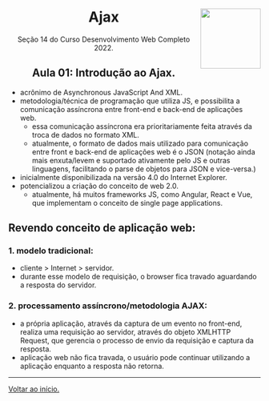 <div align="center">
<a href="https://github.com/monicaquintal" target="_blank"><img align="right" width="120px" src="https://res.cloudinary.com/practicaldev/image/fetch/s--eY5Y_t8t--/c_imagga_scale,f_auto,fl_progressive,h_420,q_auto,w_1000/https://cdn.artandlogic.com/wp-content/uploads/2000px-AJAX_logo_by_gengns.svg_.png" /></a>
<h1>Ajax</h1>
<p>Seção 14 do Curso Desenvolvimento Web Completo 2022.</p>
</div>

<div align="center">
<h2>Aula 01: Introdução ao Ajax.</h2>
</div>

- acrônimo de Asynchronous JavaScript And XML.
- metodologia/técnica de programação que utiliza JS, e possibilita a comunicação assíncrona entre front-end e back-end de aplicações web.
  - essa comunicação assíncrona era prioritariamente feita através da troca de dados no formato XML.
  - atualmente, o formato de dados mais utilizado para comunicação entre front e back-end de aplicações web é o JSON (notação ainda mais enxuta/levem e suportado ativamente pelo JS e outras linguagens, facilitando o parse de objetos para JSON e vice-versa.)
- inicialmente disponibilizada na versão 4.0 do Internet Explorer.
- potencializou a criação do conceito de web 2.0.
  - atualmente, há muitos frameworks JS, como Angular, React e Vue, que implementam o conceito de single page applications.

## Revendo conceito de aplicação web:

### 1. modelo tradicional: 
- cliente &gt; Internet &gt; servidor. 
- durante esse modelo de requisição, o browser fica travado aguardando a resposta do servidor.

### 2. processamento assíncrono/metodologia AJAX: 
- a própria aplicação, através da captura de um evento no front-end, realiza uma requisição ao servidor, através do objeto XMLHTTP Request, que gerencia o processo de envio da requisição e captura da resposta.
- aplicação web não fica travada, o usuário pode continuar utilizando a aplicação enquanto a resposta não retorna.

---

[Voltar ao início.](https://github.com/monicaquintal/estudandoAjax)